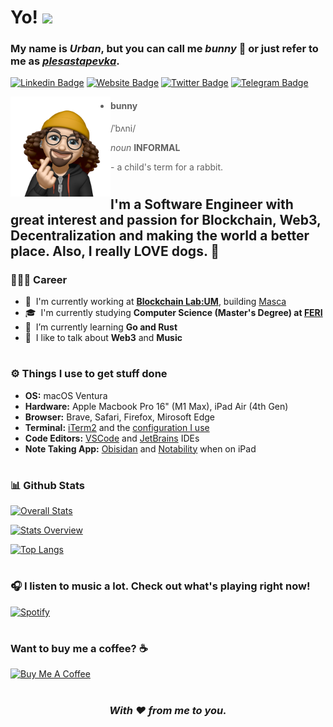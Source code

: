 # Yo! <img src="https://media.giphy.com/media/hvRJCLFzcasrR4ia7z/giphy.gif" width="40"> 

### My name is *Urban*, but you can call me *bunny* 🐰 or just refer to me as *[plesastapevka](https://github.com/plesastapevka/)*.

[![Linkedin Badge](https://img.shields.io/badge/-LinkedIn-0e76a8?style=flat-square&logo=Linkedin&logoColor=white)](https://www.linkedin.com/in/urbanvidovic/)
[![Website Badge](https://img.shields.io/badge/Website-3b5998?style=flat-square&logo=google-chrome&logoColor=white)](https://me.bunnysden.si)
[![Twitter Badge](https://img.shields.io/badge/Twitter-00acee?style=flat-square&logo=Twitter&logoColor=white)](https://twitter.com/plesasta_pevka)
[![Telegram Badge](https://img.shields.io/badge/Telegram-0088cc?style=flat-square&logo=Telegram&logoColor=white)](https://t.me/plesasta_pevka)

<img align="left" width="160" height="160" alt="Bunny Animoji" src="bunny.png"/>

> - #### bunny
>    /ˈbʌni/
>  
>    *noun* **INFORMAL**
>    
>    \- a child's term for a rabbit.

#

## I'm a Software Engineer with great interest and passion for Blockchain, Web3, Decentralization and making the world a better place. Also, I really **LOVE** dogs. 🐶

### 👨🏻‍💻 Career
- 🏢 &nbsp;I'm currently working at **[Blockchain Lab:UM](https://linktr.ee/blockchainlabum)**, building [Masca](https://masca.io)
- 🎓 &nbsp;I'm currently studying **Computer Science (Master's Degree) at [FERI](https://feri.um.si/en/)**
- 🤔 &nbsp;I’m currently learning **Go and Rust**
- 💬 &nbsp;I like to talk about **Web3** and **Music**

#

### ⚙️ Things I use to get stuff done
- **OS:** macOS Ventura
- **Hardware:** Apple Macbook Pro 16" (M1 Max), iPad Air (4th Gen)
- **Browser:** Brave, Safari, Firefox, Mirosoft Edge
- **Terminal:** [iTerm2](https://iterm2.com/) and the [configuration I use](https://github.com/plesastapevka/iterm-config)
- **Code Editors:** [VSCode](https://code.visualstudio.com/) and [JetBrains](https://www.jetbrains.com/) IDEs
- **Note Taking App:** [Obisidan](https://obsidian.md/) and [Notability](https://notability.com/) when on iPad

#

### 📊 Github Stats

[![Overall Stats](http://github-readme-streak-stats.herokuapp.com?user=plesastapevka&theme=dark&date_format=M%20j%5B%2C%20Y%5D)](https://github.com/DenverCoder1/github-readme-streak-stats)
  
[![Stats Overview](https://github-readme-stats.vercel.app/api?username=plesastapevka&show_icons=true&theme=dark&count_private=true)](https://github.com/anuraghazra/github-readme-stats)

[![Top Langs](https://github-readme-stats.vercel.app/api/top-langs/?username=plesastapevka&layout=compact&theme=dark&hide=html&langs_count=8)](https://github.com/anuraghazra/github-readme-stats)

#

### 🎧 I listen to music a lot. Check out what's playing right now!

[![Spotify](https://spotify-github-profile.vercel.app/api/view.svg?uid=8b0wvobrhn0bw5rlq2db6ybdo&cover_image=true&theme=novatorem&bar_color=175e29&bar_color_cover=false)](https://open.spotify.com/user/8b0wvobrhn0bw5rlq2db6ybdo?si=d106919a36ad45ca)

#

### Want to buy me a coffee? ☕️

<a href="https://www.buymeacoffee.com/bxnny" target="_blank"><img src="https://cdn.buymeacoffee.com/buttons/v2/default-yellow.png" alt="Buy Me A Coffee" width="160px" ></a>

#

<div align="center">

### *With ❤️ from me to you.*

</div>

